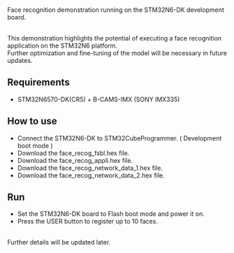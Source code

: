 <br/>Face recognition demonstration running on the STM32N6-DK development board.


<br/>This demonstration highlights the potential of executing a face recognition application on the STM32N6 platform. 
<br/>Further optimization and fine-tuning of the model will be necessary in future updates.

## Requirements
- STM32N6570-DK(CR5) + B-CAMS-IMX (SONY IMX335)

## How to use
- Connect the STM32N6-DK to STM32CubeProgrammer. ( Development boot mode )
- Download the face_recog_fsbl.hex file.
- Download the face_recog_appli.hex file.
- Download the face_recog_network_data_1.hex file.
- Download the face_recog_network_data_2.hex file.


## Run
- Set the STM32N6-DK board to Flash boot mode and power it on.
- Press the USER button to register up to 10 faces.


<br/>Further details will be updated later.
